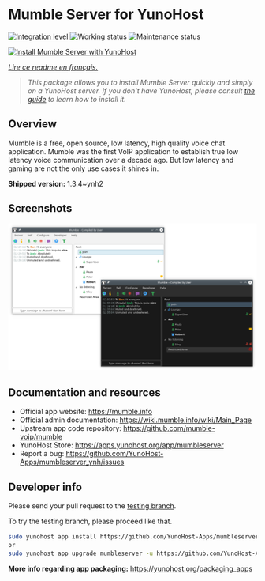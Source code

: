 <!--
N.B.: This README was automatically generated by https://github.com/YunoHost/apps/tree/master/tools/README-generator
It shall NOT be edited by hand.
-->

# Mumble Server for YunoHost

[![Integration level](https://dash.yunohost.org/integration/mumbleserver.svg)](https://dash.yunohost.org/appci/app/mumbleserver) ![Working status](https://ci-apps.yunohost.org/ci/badges/mumbleserver.status.svg) ![Maintenance status](https://ci-apps.yunohost.org/ci/badges/mumbleserver.maintain.svg)

[![Install Mumble Server with YunoHost](https://install-app.yunohost.org/install-with-yunohost.svg)](https://install-app.yunohost.org/?app=mumbleserver)

*[Lire ce readme en français.](./README_fr.md)*

> *This package allows you to install Mumble Server quickly and simply on a YunoHost server.
If you don't have YunoHost, please consult [the guide](https://yunohost.org/#/install) to learn how to install it.*

## Overview

Mumble is a free, open source, low latency, high quality voice chat application. Mumble was the first VoIP application to establish true low latency voice communication over a decade ago. But low latency and gaming are not the only use cases it shines in.


**Shipped version:** 1.3.4~ynh2

## Screenshots

![Screenshot of Mumble Server](./doc/screenshots/Mumble.png)

## Documentation and resources

* Official app website: <https://mumble.info>
* Official admin documentation: <https://wiki.mumble.info/wiki/Main_Page>
* Upstream app code repository: <https://github.com/mumble-voip/mumble>
* YunoHost Store: <https://apps.yunohost.org/app/mumbleserver>
* Report a bug: <https://github.com/YunoHost-Apps/mumbleserver_ynh/issues>

## Developer info

Please send your pull request to the [testing branch](https://github.com/YunoHost-Apps/mumbleserver_ynh/tree/testing).

To try the testing branch, please proceed like that.

``` bash
sudo yunohost app install https://github.com/YunoHost-Apps/mumbleserver_ynh/tree/testing --debug
or
sudo yunohost app upgrade mumbleserver -u https://github.com/YunoHost-Apps/mumbleserver_ynh/tree/testing --debug
```

**More info regarding app packaging:** <https://yunohost.org/packaging_apps>
